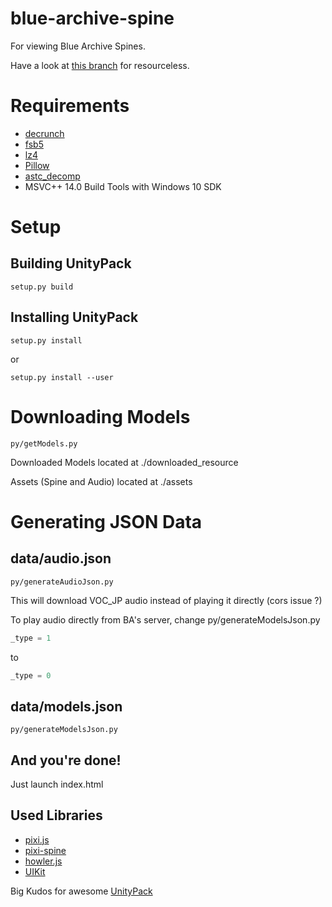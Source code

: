 # blue-archive-spine
For viewing Blue Archive Spines.

Have a look at [this branch](https://github.com/respectZ/blue-archive-spine/tree/resourceless) for resourceless.

# Requirements
- [decrunch](https://github.com/HearthSim/decrunch/)
- [fsb5](https://github.com/HearthSim/python-fsb5)
- [lz4](https://github.com/python-lz4/python-lz4)
- [Pillow](https://python-pillow.org/)
- [astc_decomp](https://github.com/K0lb3/astc_decomp/)
- MSVC++ 14.0 Build Tools with Windows 10 SDK

# Setup
## Building UnityPack
```
setup.py build
```
## Installing UnityPack
```
setup.py install
```
or
```
setup.py install --user
```

# Downloading Models
```
py/getModels.py
```
Downloaded Models located at ./downloaded_resource

Assets (Spine and Audio) located at ./assets

# Generating JSON Data
## data/audio.json
```
py/generateAudioJson.py
```
This will download VOC_JP audio instead of playing it directly (cors issue ?)

To play audio directly from BA's server, change py/generateModelsJson.py
```python
_type = 1
```
to
```python
_type = 0
```
## data/models.json
```
py/generateModelsJson.py
```
## And you're done!
Just launch index.html

## Used Libraries
- [pixi.js](https://pixijs.com/)
- [pixi-spine](https://github.com/pixijs/spine)
- [howler.js](https://howlerjs.com/)
- [UIKit](https://getuikit.com/)

Big Kudos for awesome [UnityPack](https://github.com/HearthSim/UnityPack)